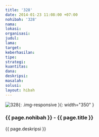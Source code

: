```yaml
---
title: '328'
date: 2014-01-23 11:08:00 +07:00
nohibah: '328'
nama: 
lokasi: 
organisasi: 
judul: 
lama: 
target: 
keberhasilan: 
tipe: 
strategi: 
kuantitas: 
dana: 
deskripsi: 
masalah: 
solusi: 
layout: hibah
---
```


![328](/static/img/hibahcms/328.png){: .img-responsive }{: width="350" }

### {{ page.nohibah }} - {{ page.title }}

{{ page.deskripsi }}
